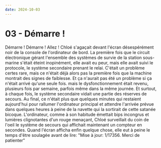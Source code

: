 ```yaml
---
date: 2024-10-03
---
```


# 03 - Démarre !

Démarre ! Démarre ! Allez ! Chloé s'agaçait devant l'écran désespérément noir
de la console de l'ordinateur de bord. La première fois que le circuit
électronique gérant l'ensemble des systèmes de survie de la station sous-marine
s'était éteint inopinément, elle avait eu peur, mais elle avait suivi le
protocole, le système secondaire prenant le relai. C'était un problème certes
rare, mais ce n'était déjà alors pas la première fois que la machine montrait
des signes de faiblesse. Et ça n'aurait pas été un problème si ça n'était
arrivé qu'une seule fois. mais le dysfonctionnement était revenu, plusieurs
fois par semaine, parfois même dans la même journée. Et surtout, à chaque fois,
le système secondaire vidait une partie des réserves de secours. Au final, ce
n'était plus que quelques minutes qui restaient aujourd'hui pour rallumer
l'ordinateur principal et attendre l'arrivée prévue dans quelques heures à
peine de la navette qui la sortirait de cette satanée bicoque. L'ordinateur,
comme à son habitude émettait bips incongrus et lumières clignotantes d'un
rouge menaçant, Chloé surveillait du coin de l'oeil le système de secours qui
affichait maintenant un compteur en secondes. Quand l'écran afficha enfin
quelque chose, elle eut à peine le temps d'être soulagée avant de lire: "Mise à
jour: 1/17356. Merci de patienter"

